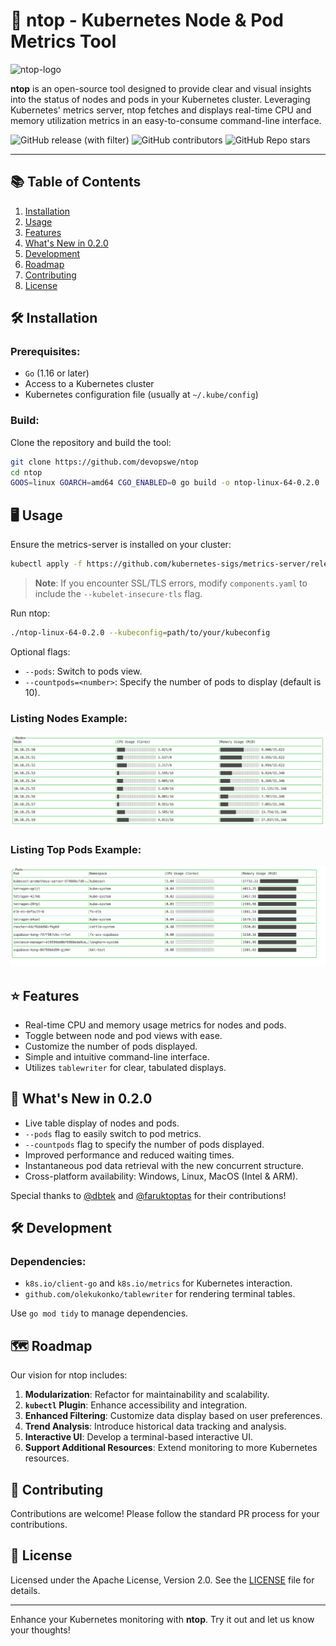 # 🚀 ntop - Kubernetes Node & Pod Metrics Tool
![ntop-logo](https://i.ibb.co/WzWRNcz/ntop-logo.png)

**ntop** is an open-source tool designed to provide clear and visual insights into the status of nodes and pods in your Kubernetes cluster. Leveraging Kubernetes' metrics server, ntop fetches and displays real-time CPU and memory utilization metrics in an easy-to-consume command-line interface.

![GitHub release (with filter)](https://img.shields.io/github/v/release/devopswe/ntop?style=for-the-badge) ![GitHub contributors](https://img.shields.io/github/contributors/devopswe/ntop?style=for-the-badge) ![GitHub Repo stars](https://img.shields.io/github/stars/devopswe/ntop?style=for-the-badge)

---

## 📚 Table of Contents
1. [Installation](#installation)
2. [Usage](#usage)
3. [Features](#features)
4. [What's New in 0.2.0](#whats-new)
5. [Development](#development)
6. [Roadmap](#roadmap)
7. [Contributing](#contributing)
8. [License](#license)

## 🛠 Installation

### Prerequisites:
- `Go` (1.16 or later)
- Access to a Kubernetes cluster
- Kubernetes configuration file (usually at `~/.kube/config`)

### Build:
Clone the repository and build the tool:

```bash
git clone https://github.com/devopswe/ntop
cd ntop
GOOS=linux GOARCH=amd64 CGO_ENABLED=0 go build -o ntop-linux-64-0.2.0
```

## 🖥 Usage

Ensure the metrics-server is installed on your cluster:

```bash
kubectl apply -f https://github.com/kubernetes-sigs/metrics-server/releases/latest/download/components.yaml
```

> **Note**: If you encounter SSL/TLS errors, modify `components.yaml` to include the `--kubelet-insecure-tls` flag.

Run ntop:

```bash
./ntop-linux-64-0.2.0 --kubeconfig=path/to/your/kubeconfig
```

Optional flags:

- `--pods`: Switch to pods view.
- `--countpods=<number>`: Specify the number of pods to display (default is 10).

### Listing Nodes Example:
![Example nodes listing of NTOP 0.2.0](assets/nodes-list.png)

### Listing Top Pods Example:
![Example pods listing of NTOP 0.2.0](assets/top-pods-list.png)

## ⭐ Features

- Real-time CPU and memory usage metrics for nodes and pods.
- Toggle between node and pod views with ease.
- Customize the number of pods displayed.
- Simple and intuitive command-line interface.
- Utilizes `tablewriter` for clear, tabulated displays.

## 🌟 What's New in 0.2.0

- Live table display of nodes and pods.
- `--pods` flag to easily switch to pod metrics.
- `--countpods` flag to specify the number of pods displayed.
- Improved performance and reduced waiting times.
- Instantaneous pod data retrieval with the new concurrent structure.
- Cross-platform availability: Windows, Linux, MacOS (Intel & ARM).

Special thanks to [@dbtek](https://github.com/dbtek) and [@faruktoptas](https://github.com/faruktoptas) for their contributions!

## 🛠 Development

### Dependencies:
- `k8s.io/client-go` and `k8s.io/metrics` for Kubernetes interaction.
- `github.com/olekukonko/tablewriter` for rendering terminal tables.

Use `go mod tidy` to manage dependencies.

## 🗺 Roadmap

Our vision for ntop includes:

1. **Modularization**: Refactor for maintainability and scalability.
2. **`kubectl` Plugin**: Enhance accessibility and integration.
3. **Enhanced Filtering**: Customize data display based on user preferences.
4. **Trend Analysis**: Introduce historical data tracking and analysis.
5. **Interactive UI**: Develop a terminal-based interactive UI.
6. **Support Additional Resources**: Extend monitoring to more Kubernetes resources.

## 🤝 Contributing

Contributions are welcome! Please follow the standard PR process for your contributions.

## 📜 License

Licensed under the Apache License, Version 2.0. See the [LICENSE](LICENSE) file for details.

---

Enhance your Kubernetes monitoring with **ntop**. Try it out and let us know your thoughts!